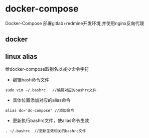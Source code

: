 # docker-compose
Docker-Compose 部署gitlab+redmine开发环境,并使用nginx反向代理

## docker

## linux alias
给docker-compose取别名以减少命令字符

* 编辑bash命令文件
```
sudo vim ~/.bashrc   //编辑对应的bashrc文件
```

* 具体位置添加对应的alias命令
```
alias dc='dc-compose' //添加命令
```
* 更新执行bashrc文件，使alias命令生效
```
. ~/.bashrc  //更新生效相关的bashrc文件
```
